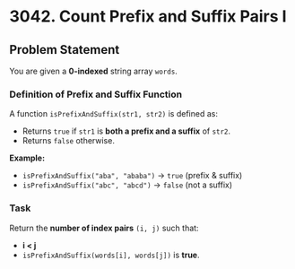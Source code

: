 # 3042. Count Prefix and Suffix Pairs I

## Problem Statement

You are given a **0-indexed** string array `words`.

### **Definition of Prefix and Suffix Function**
A function `isPrefixAndSuffix(str1, str2)` is defined as:
- Returns `true` if `str1` is **both a prefix and a suffix** of `str2`.
- Returns `false` otherwise.

**Example:**
- `isPrefixAndSuffix("aba", "ababa")` → `true` (prefix & suffix)
- `isPrefixAndSuffix("abc", "abcd")` → `false` (not a suffix)

### **Task**
Return the **number of index pairs** `(i, j)` such that:
- **i < j**
- `isPrefixAndSuffix(words[i], words[j])` is **true**.


